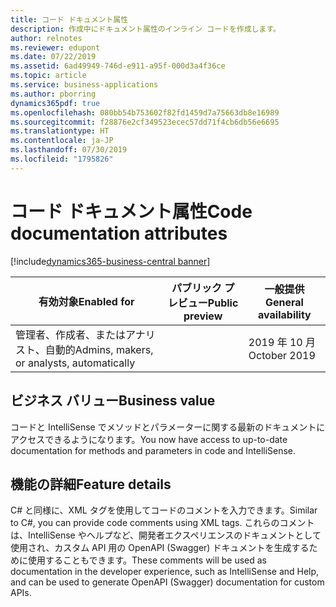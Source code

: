 ```yaml
---
title: コード ドキュメント属性
description: 作成中にドキュメント属性のインライン コードを作成します。
author: relnotes
ms.reviewer: edupont
ms.date: 07/22/2019
ms.assetid: 6ad49949-746d-e911-a95f-000d3a4f36ce
ms.topic: article
ms.service: business-applications
ms.author: pborring
dynamics365pdf: true
ms.openlocfilehash: 080bb54b753602f82fd1459d7a75663db8e16989
ms.sourcegitcommit: f28876e2cf349523ecec57dd71f4cb6db56e6695
ms.translationtype: HT
ms.contentlocale: ja-JP
ms.lasthandoff: 07/30/2019
ms.locfileid: "1795826"
---
```

# <a name="code-documentation-attributes"></a><span data-ttu-id="275d8-103">コード ドキュメント属性</span><span class="sxs-lookup"><span data-stu-id="275d8-103">Code documentation attributes</span></span>
[!include[dynamics365-business-central banner](../includes/dynamics365-business-central.md)]

| <span data-ttu-id="275d8-104">有効対象</span><span class="sxs-lookup"><span data-stu-id="275d8-104">Enabled for</span></span>    |  <span data-ttu-id="275d8-105">パブリック プレビュー</span><span class="sxs-lookup"><span data-stu-id="275d8-105">Public preview</span></span> | <span data-ttu-id="275d8-106">一般提供</span><span class="sxs-lookup"><span data-stu-id="275d8-106">General availability</span></span> | 
| ---------- | ---------- |---------- |
|<span data-ttu-id="275d8-107">管理者、作成者、またはアナリスト、自動的</span><span class="sxs-lookup"><span data-stu-id="275d8-107">Admins, makers, or analysts, automatically</span></span>|| <span data-ttu-id="275d8-108">2019 年 10 月</span><span class="sxs-lookup"><span data-stu-id="275d8-108">October 2019</span></span>|


## <a name="business-value"></a><span data-ttu-id="275d8-109">ビジネス バリュー</span><span class="sxs-lookup"><span data-stu-id="275d8-109">Business value</span></span>
<!-- bv start -->
<span data-ttu-id="275d8-110">コードと IntelliSense でメソッドとパラメーターに関する最新のドキュメントにアクセスできるようになります。</span><span class="sxs-lookup"><span data-stu-id="275d8-110">You now have access to up-to-date documentation for methods and parameters in code and IntelliSense.</span></span>
<!-- bv end -->



## <a name="feature-details"></a><span data-ttu-id="275d8-111">機能の詳細</span><span class="sxs-lookup"><span data-stu-id="275d8-111">Feature details</span></span>
<!--feature detail start -->
<span data-ttu-id="275d8-112">C# と同様に、XML タグを使用してコードのコメントを入力できます。</span><span class="sxs-lookup"><span data-stu-id="275d8-112">Similar to C#, you can provide code comments using XML tags.</span></span> <span data-ttu-id="275d8-113">これらのコメントは、IntelliSense やヘルプなど、開発者エクスペリエンスのドキュメントとして使用され、カスタム API 用の OpenAPI (Swagger) ドキュメントを生成するために使用することもできます。</span><span class="sxs-lookup"><span data-stu-id="275d8-113">These comments will be used as documentation in the developer experience, such as IntelliSense and Help, and can be used to generate OpenAPI (Swagger) documentation for custom APIs.</span></span> 
<!--feature detail end -->











